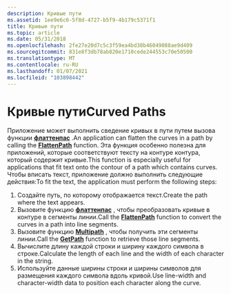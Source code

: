 ```yaml
---
description: Кривые пути
ms.assetid: 1ee9e6c6-5f8d-4727-b5f9-4b179c5371f1
title: Кривые пути
ms.topic: article
ms.date: 05/31/2018
ms.openlocfilehash: 2fe27e20d7c5c3f59ea4bd38b46049088ae9d409
ms.sourcegitcommit: 831e8f3db78ab820e1710cede244553c70e50500
ms.translationtype: MT
ms.contentlocale: ru-RU
ms.lasthandoff: 01/07/2021
ms.locfileid: "103898442"
---
```

# <a name="curved-paths"></a><span data-ttu-id="bb691-103">Кривые пути</span><span class="sxs-lookup"><span data-stu-id="bb691-103">Curved Paths</span></span>

<span data-ttu-id="bb691-104">Приложение может выполнить сведение кривых в пути путем вызова функции [**флаттенпас**](/windows/desktop/api/Wingdi/nf-wingdi-flattenpath) .</span><span class="sxs-lookup"><span data-stu-id="bb691-104">An application can flatten the curves in a path by calling the [**FlattenPath**](/windows/desktop/api/Wingdi/nf-wingdi-flattenpath) function.</span></span> <span data-ttu-id="bb691-105">Эта функция особенно полезна для приложений, которые соответствуют тексту на контуре контура, который содержит кривые.</span><span class="sxs-lookup"><span data-stu-id="bb691-105">This function is especially useful for applications that fit text onto the contour of a path which contains curves.</span></span> <span data-ttu-id="bb691-106">Чтобы вписать текст, приложение должно выполнить следующие действия:</span><span class="sxs-lookup"><span data-stu-id="bb691-106">To fit the text, the application must perform the following steps:</span></span>

1.  <span data-ttu-id="bb691-107">Создайте путь, по которому отображается текст.</span><span class="sxs-lookup"><span data-stu-id="bb691-107">Create the path where the text appears.</span></span>
2.  <span data-ttu-id="bb691-108">Вызовите функцию [**флаттенпас**](/windows/desktop/api/Wingdi/nf-wingdi-flattenpath) , чтобы преобразовать кривые в контуре в сегменты линии.</span><span class="sxs-lookup"><span data-stu-id="bb691-108">Call the [**FlattenPath**](/windows/desktop/api/Wingdi/nf-wingdi-flattenpath) function to convert the curves in a path into line segments.</span></span>
3.  <span data-ttu-id="bb691-109">Вызовите функцию [**Multipath**](/windows/desktop/api/Wingdi/nf-wingdi-getpath) , чтобы получить эти сегменты линии.</span><span class="sxs-lookup"><span data-stu-id="bb691-109">Call the [**GetPath**](/windows/desktop/api/Wingdi/nf-wingdi-getpath) function to retrieve those line segments.</span></span>
4.  <span data-ttu-id="bb691-110">Вычислите длину каждой строки и ширину каждого символа в строке.</span><span class="sxs-lookup"><span data-stu-id="bb691-110">Calculate the length of each line and the width of each character in the string.</span></span>
5.  <span data-ttu-id="bb691-111">Используйте данные ширины строки и ширины символов для размещения каждого символа вдоль кривой.</span><span class="sxs-lookup"><span data-stu-id="bb691-111">Use line-width and character-width data to position each character along the curve.</span></span>

 

 



